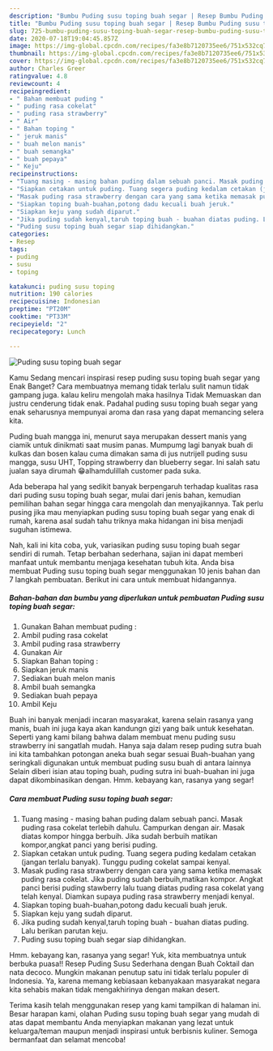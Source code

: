 ```yaml
---
description: "Bumbu Puding susu toping buah segar | Resep Bumbu Puding susu toping buah segar Yang Sempurna"
title: "Bumbu Puding susu toping buah segar | Resep Bumbu Puding susu toping buah segar Yang Sempurna"
slug: 725-bumbu-puding-susu-toping-buah-segar-resep-bumbu-puding-susu-toping-buah-segar-yang-sempurna
date: 2020-07-18T19:04:45.857Z
image: https://img-global.cpcdn.com/recipes/fa3e8b7120735ee6/751x532cq70/puding-susu-toping-buah-segar-foto-resep-utama.jpg
thumbnail: https://img-global.cpcdn.com/recipes/fa3e8b7120735ee6/751x532cq70/puding-susu-toping-buah-segar-foto-resep-utama.jpg
cover: https://img-global.cpcdn.com/recipes/fa3e8b7120735ee6/751x532cq70/puding-susu-toping-buah-segar-foto-resep-utama.jpg
author: Charles Greer
ratingvalue: 4.8
reviewcount: 4
recipeingredient:
- " Bahan membuat puding "
- " puding rasa cokelat"
- " puding rasa strawberry"
- " Air"
- " Bahan toping "
- " jeruk manis"
- " buah melon manis"
- " buah semangka"
- " buah pepaya"
- " Keju"
recipeinstructions:
- "Tuang masing - masing bahan puding dalam sebuah panci. Masak puding rasa cokelat terlebih dahulu. Campurkan dengan air. Masak diatas kompor hingga berbuih. Jika sudah berbuih matikan kompor,angkat panci yang berisi puding."
- "Siapkan cetakan untuk puding. Tuang segera puding kedalam cetakan (jangan terlalu banyak). Tunggu puding cokelat sampai kenyal."
- "Masak puding rasa strawberry dengan cara yang sama ketika memasak puding rasa cokelat. Jika puding sudah berbuih,matikan kompor. Angkat panci berisi puding stawberry lalu tuang diatas puding rasa cokelat yang telah kenyal. Diamkan supaya puding rasa strawberry menjadi kenyal."
- "Siapkan toping buah-buahan,potong dadu kecuali buah jeruk."
- "Siapkan keju yang sudah diparut."
- "Jika puding sudah kenyal,taruh toping buah - buahan diatas puding. Lalu berikan parutan keju."
- "Puding susu toping buah segar siap dihidangkan."
categories:
- Resep
tags:
- puding
- susu
- toping

katakunci: puding susu toping 
nutrition: 190 calories
recipecuisine: Indonesian
preptime: "PT20M"
cooktime: "PT33M"
recipeyield: "2"
recipecategory: Lunch

---
```



![Puding susu toping buah segar](https://img-global.cpcdn.com/recipes/fa3e8b7120735ee6/751x532cq70/puding-susu-toping-buah-segar-foto-resep-utama.jpg)

Kamu Sedang mencari inspirasi resep puding susu toping buah segar yang Enak Banget? Cara membuatnya memang tidak terlalu sulit namun tidak gampang juga. kalau keliru mengolah maka hasilnya Tidak Memuaskan dan justru cenderung tidak enak. Padahal puding susu toping buah segar yang enak seharusnya mempunyai aroma dan rasa yang dapat memancing selera kita.

Puding buah mangga ini, menurut saya merupakan dessert manis yang ciamik untuk dinikmati saat musim panas. Mumpumg lagi banyak buah di kulkas dan bosen kalau cuma dimakan sama di jus nutrijell puding susu mangga, susu UHT, Topping strawberry dan blueberry segar. Ini salah satu jualan saya dirumah 😁alhamdulillah customer pada suka.

Ada beberapa hal yang sedikit banyak berpengaruh terhadap kualitas rasa dari puding susu toping buah segar, mulai dari jenis bahan, kemudian pemilihan bahan segar hingga cara mengolah dan menyajikannya. Tak perlu pusing jika mau menyiapkan puding susu toping buah segar yang enak di rumah, karena asal sudah tahu triknya maka hidangan ini bisa menjadi suguhan istimewa.


Nah, kali ini kita coba, yuk, variasikan puding susu toping buah segar sendiri di rumah. Tetap berbahan sederhana, sajian ini dapat memberi manfaat untuk membantu menjaga kesehatan tubuh kita. Anda bisa membuat Puding susu toping buah segar menggunakan 10 jenis bahan dan 7 langkah pembuatan. Berikut ini cara untuk membuat hidangannya.

<!--inarticleads1-->

##### Bahan-bahan dan bumbu yang diperlukan untuk pembuatan Puding susu toping buah segar:

1. Gunakan  Bahan membuat puding :
1. Ambil  puding rasa cokelat
1. Ambil  puding rasa strawberry
1. Gunakan  Air
1. Siapkan  Bahan toping :
1. Siapkan  jeruk manis
1. Sediakan  buah melon manis
1. Ambil  buah semangka
1. Sediakan  buah pepaya
1. Ambil  Keju


Buah ini banyak menjadi incaran masyarakat, karena selain rasanya yang manis, buah ini juga kaya akan kandungn gizi yang baik untuk kesehatan. Seperti yang kami bilang bahwa dalam membuat menu puding susu strawberry ini sangatlah mudah. Hanya saja dalam resep puding sutra buah ini kita tambahkan potongan aneka buah segar sesuai Buah-buahan yang seringkali digunakan untuk membuat puding susu buah di antara lainnya Selain diberi isian atau toping buah, puding sutra ini buah-buahan ini juga dapat dikombinasikan dengan. Hmm. kebayang kan, rasanya yang segar! 

<!--inarticleads2-->

##### Cara membuat Puding susu toping buah segar:

1. Tuang masing - masing bahan puding dalam sebuah panci. Masak puding rasa cokelat terlebih dahulu. Campurkan dengan air. Masak diatas kompor hingga berbuih. Jika sudah berbuih matikan kompor,angkat panci yang berisi puding.
1. Siapkan cetakan untuk puding. Tuang segera puding kedalam cetakan (jangan terlalu banyak). Tunggu puding cokelat sampai kenyal.
1. Masak puding rasa strawberry dengan cara yang sama ketika memasak puding rasa cokelat. Jika puding sudah berbuih,matikan kompor. Angkat panci berisi puding stawberry lalu tuang diatas puding rasa cokelat yang telah kenyal. Diamkan supaya puding rasa strawberry menjadi kenyal.
1. Siapkan toping buah-buahan,potong dadu kecuali buah jeruk.
1. Siapkan keju yang sudah diparut.
1. Jika puding sudah kenyal,taruh toping buah - buahan diatas puding. Lalu berikan parutan keju.
1. Puding susu toping buah segar siap dihidangkan.


Hmm. kebayang kan, rasanya yang segar! Yuk, kita membuatnya untuk berbuka puasa!! Resep Puding Susu Sederhana dengan Buah Coktail dan nata decoco. Mungkin makanan penutup satu ini tidak terlalu populer di Indonesia. Ya, karena memang kebiasaan kebanyakaan masyarakat negara kita sehabis makan tidak mengakhirinya dengan makan desert. 

Terima kasih telah menggunakan resep yang kami tampilkan di halaman ini. Besar harapan kami, olahan Puding susu toping buah segar yang mudah di atas dapat membantu Anda menyiapkan makanan yang lezat untuk keluarga/teman maupun menjadi inspirasi untuk berbisnis kuliner. Semoga bermanfaat dan selamat mencoba!
